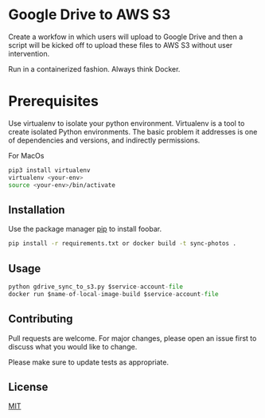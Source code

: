 # Google Drive to AWS S3
Create a workfow in which users will upload to Google Drive and then a script will be kicked off to upload these files to AWS S3 without user intervention. 

Run in a containerized fashion.  Always think Docker.

# Prerequisites
Use virtualenv to isolate your python environment. Virtualenv is a tool to create isolated Python environments. The basic problem it addresses is one of dependencies and versions, and indirectly permissions.

For MacOs
```bash
pip3 install virtualenv
virtualenv <your-env>
source <your-env>/bin/activate
```

## Installation

Use the package manager [pip](https://pip.pypa.io/en/stable/) to install foobar.

```bash
pip install -r requirements.txt or docker build -t sync-photos .
```

## Usage

```python
python gdrive_sync_to_s3.py $service-account-file
docker run $name-of-local-image-build $service-account-file
```

## Contributing

Pull requests are welcome. For major changes, please open an issue first
to discuss what you would like to change.

Please make sure to update tests as appropriate.

## License

[MIT](https://choosealicense.com/licenses/mit/)
